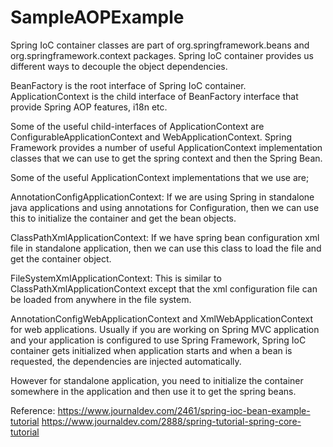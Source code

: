 # SampleAOPExample


Spring IoC container classes are part of org.springframework.beans and org.springframework.context packages. Spring IoC container provides us different ways to decouple the object dependencies.

BeanFactory is the root interface of Spring IoC container. ApplicationContext is the child interface of BeanFactory interface that provide Spring AOP features, i18n etc.

Some of the useful child-interfaces of ApplicationContext are ConfigurableApplicationContext and WebApplicationContext. Spring Framework provides a number of useful ApplicationContext implementation classes that we can use to get the spring context and then the Spring Bean.

Some of the useful ApplicationContext implementations that we use are;

AnnotationConfigApplicationContext: If we are using Spring in standalone java applications and using annotations for Configuration, then we can use this to initialize the container and get the bean objects.

ClassPathXmlApplicationContext: If we have spring bean configuration xml file in standalone application, then we can use this class to load the file and get the container object.

FileSystemXmlApplicationContext: This is similar to ClassPathXmlApplicationContext except that the xml configuration file can be loaded from anywhere in the file system.

AnnotationConfigWebApplicationContext and XmlWebApplicationContext for web applications.
Usually if you are working on Spring MVC application and your application is configured to use Spring Framework, Spring IoC container gets initialized when application starts and when a bean is requested, the dependencies are injected automatically.

However for standalone application, you need to initialize the container somewhere in the application and then use it to get the spring beans.


Reference:
https://www.journaldev.com/2461/spring-ioc-bean-example-tutorial
https://www.journaldev.com/2888/spring-tutorial-spring-core-tutorial
